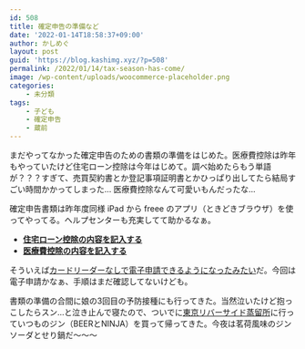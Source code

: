 ```yaml
---
id: 508
title: 確定申告の準備など
date: '2022-01-14T18:58:37+09:00'
author: かしめぐ
layout: post
guid: 'https://blog.kashimg.xyz/?p=508'
permalink: /2022/01/14/tax-season-has-come/
image: /wp-content/uploads/woocommerce-placeholder.png
categories:
    - 未分類
tags:
    - 子ども
    - 確定申告
    - 蔵前
---
```


まだやってなかった確定申告のための書類の準備をはじめた。医療費控除は昨年もやっていたけど住宅ローン控除は今年はじめて。調べ始めたらもう単語が？？？すぎて、売買契約書とか登記事項証明書とかひっぱり出してたら結局すごい時間かかってしまった… 医療費控除なんて可愛いもんだったな…

確定申告書類は昨年度同様 iPad から freee のアプリ（ときどきブラウザ）を使ってやってる。ヘルプセンターも充実してて助かるなぁ。

- **[住宅ローン控除の内容を記入する](https://support.freee.co.jp/hc/ja/articles/204237170-%E4%BD%8F%E5%AE%85%E3%83%AD%E3%83%BC%E3%83%B3%E6%8E%A7%E9%99%A4%E3%81%AE%E5%86%85%E5%AE%B9%E3%82%92%E8%A8%98%E5%85%A5%E3%81%99%E3%82%8B-%E4%BD%8F%E5%AE%85%E5%80%9F%E5%85%A5%E9%87%91%E7%AD%89%E7%89%B9%E5%88%A5%E6%8E%A7%E9%99%A4-)**
- **[医療費控除の内容を記入する](https://support.freee.co.jp/hc/ja/articles/203832614-%E5%8C%BB%E7%99%82%E8%B2%BB%E6%8E%A7%E9%99%A4%E3%81%AE%E5%86%85%E5%AE%B9%E3%82%92%E8%A8%98%E5%85%A5%E3%81%99%E3%82%8B)**

そういえば[カードリーダーなしで電子申請できるようになったみたい](https://www.watch.impress.co.jp/docs/news/1378822.html)だ。今回は電子申請かなぁ、手順はまだ確認してないけども。

書類の準備の合間に娘の3回目の予防接種にも行ってきた。当然泣いたけど抱っこしたらスン…と泣き止んで寝たので、ついでに[東京リバーサイド蒸留所](https://shop.ethicalspirits.jp/)に行っていつものジン（BEERとNINJA）を買って帰ってきた。今夜は茗荷風味のジンソーダとせり鍋だ〜〜〜